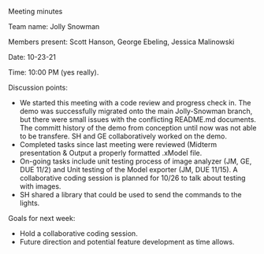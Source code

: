 Meeting minutes

Team name: Jolly Snowman

Members present: Scott Hanson, George Ebeling, Jessica Malinowski

Date: 10-23-21

Time: 10:00 PM (yes really).

Discussion points:

- We started this meeting with a code review and progress check in. The demo was successfully migrated onto the main Jolly-Snowman branch, but there were small issues with the conflicting README.md documents. The committ history of the demo from conception until now was not able to be transfere. SH and GE collaboratively worked on the demo. 
- Completed tasks since last meeting were reviewed (Midterm presentation & Output a properly formatted .xModel file.  
- On-going tasks include unit testing process of image analyzer (JM, GE, DUE 11/2) and Unit testing of the Model exporter (JM, DUE 11/15). A collaborative coding session is planned for 10/26 to talk about testing with images. 
- SH shared a library that could be used to send the commands to the lights. 

Goals for next week:
- Hold a collaborative coding session. 
- Future direction and potential feature development as time allows. 
